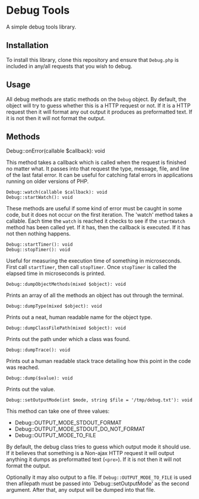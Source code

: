 # Debug Tools

A simple debug tools library.

## Installation

To install this library, clone this repository and ensure that `Debug.php`
is included in any/all requests that you wish to debug.

## Usage

All debug methods are static methods on the `Debug` object. By default, the
object will try to guess whether this is a HTTP request or not. If it is
a HTTP request then it will format any out output it produces as preformatted
text. If it is not then it will not format the output.

## Methods

   Debug::onError(callable $callback): void

This method takes a callback which is called when the request is finished
no matter what. It passes into that request the type, message, file, and line
of the last fatal error. It can be useful for catching fatal errors in applications
running on older versions of PHP.

    Debug::watch(callable $callback): void
    Debug::startWatch(): void

These methods are useful if some kind of error must be caught in some code,
but it does not occur on the first iteration. The 'watch' method takes a
callable. Each time the `watch` is reached it checks to see if the `startWatch`
method has been called yet. If it has, then the callback is executed. If it has
not then nothing happens.

    Debug::startTimer(): void
    Debug::stopTimer(): void

Useful for measuring the execution time of something in microseconds. First
call `startTimer`, then call `stopTimer`. Once `stopTimer` is called the
elapsed time in microseconds is printed.

    Debug::dumpObjectMethods(mixed $object): void

Prints an array of all the methods an object has out through the terminal.

    Debug::dumpType(mixed $object): void

Prints out a neat, human readable name for the object type.

    Debug::dumpClassFilePath(mixed $object): void

Prints out the path under which a class was found.

    Debug::dumpTrace(): void

Prints out a human readable stack trace detailing how
this point in the code was reached.

    Debug::dump($value): void

Prints out the value.

    Debug::setOutputMode(int $mode, string $file = '/tmp/debug.txt'): void

This method can take one of three values:

- Debug::OUTPUT_MODE_STDOUT_FORMAT
- Debug::OUTPUT_MODE_STDOUT_DO_NOT_FORMAT
- Debug::OUTPUT_MODE_TO_FILE

By default, the debug class tries to guess which output mode it should use.
If it believes that something is a Non-ajax HTTP request it will output
anything it dumps as preformatted text (`<pre>`). If it is not then it will not
format the output.

Optionally it may also output to a file. If `Debug::OUTPUT_MODE_TO_FILE` is used
then afilepath must be passed into `Debug::setOutputMode' as the second argument.
After that, any output will be dumped into that file.
